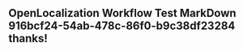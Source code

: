<properties
ms.topic="hero-topic"
ms.test1="hero-topic"
ms.test2="test"/>


## OpenLocalization Workflow Test MarkDown 916bcf24-54ab-478c-86f0-b9c38df23284 thanks!



<!--HONumber=Aug16_HO2-->


